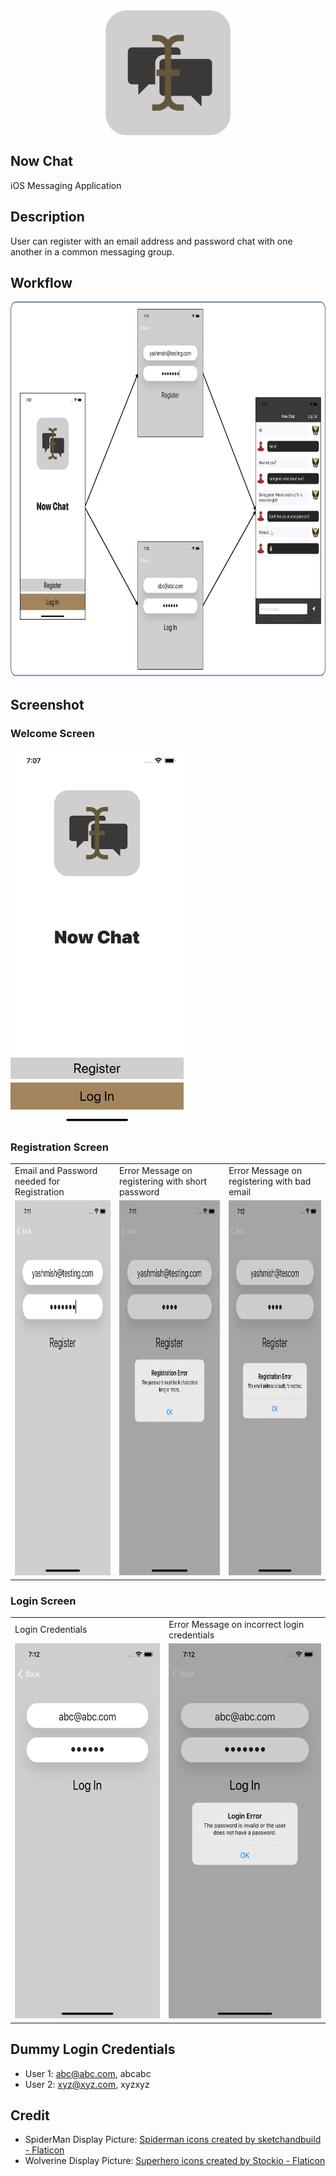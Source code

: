 

<img src="Screenshots/nowChatLogo.png" width="200" style="display:block; margin-left: auto; margin-right: auto;"> 

## Now Chat
iOS Messaging Application

## Description
User can register with an email address and password chat with one another in a common messaging group. 

## Workflow
<img src="Screenshots/CompleteFlow.png" height="600">


## Screenshot
### Welcome Screen
<div>
  <img src = "Screenshots/Welcome.png" height="600">
</div>

### Registration Screen


<table>
  <tr>
    <td>Email and Password needed for Registration</td>
     <td>Error Message on registering with short password</td>
     <td>Error Message on registering with bad email </td>
  </tr>
  <tr>
    <td><img src="Screenshots/Registration.png" height="600">  </td>
    <td> <img src="Screenshots/ShortPasswordError.png" height="600"> </td>
    <td>  <img src="Screenshots/BadEmail.png" height="600"> </td>
  </tr>
 </table>

### Login Screen

<table>
  <tr>
    <td>Login Credentials</td>
     <td>Error Message on incorrect login credentials</td>
  </tr>
  <tr>
    <td><img src="Screenshots/Login.png" height="600">   </td>
    <td>  <img src="Screenshots/LoginError.png" height="600"> </td>
  </tr>
 </table>
  
## Dummy Login Credentials 
- User 1: abc@abc.com, abcabc
- User 2: xyz@xyz.com, xyzxyz  
  
## Credit 
- SpiderMan Display Picture: <a href="https://www.flaticon.com/free-icons/spiderman" title="Spiderman icons">Spiderman icons created by sketchandbuild - Flaticon</a>
- Wolverine Display Picture: <a href="https://www.flaticon.com/free-icons/superhero" title="superhero icons">Superhero icons created by Stockio - Flaticon</a>

